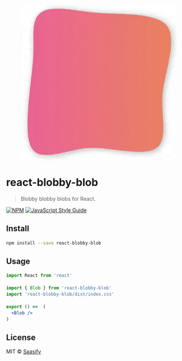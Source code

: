 <p align="center">
  <a href="https://saasify.sh" title="Saasify">
    <img src="https://raw.githubusercontent.com/saasify-sh/react-blobby-blob/master/media/blob.gif" alt="React Blobby Blob" />
  </a>
</p>

# react-blobby-blob

> Blobby blobby blobs for React.

[![NPM](https://img.shields.io/npm/v/react-blobby-blob.svg)](https://www.npmjs.com/package/react-blobby-blob) [![JavaScript Style Guide](https://img.shields.io/badge/code_style-standard-brightgreen.svg)](https://standardjs.com)

## Install

```bash
npm install --save react-blobby-blob
```

## Usage

```jsx
import React from 'react'

import { Blob } from 'react-blobby-blob'
import 'react-blobby-blob/dist/index.css'

export () =>  (
  <Blob />
)
```

## License

MIT © [Saasify](https://saasify.sh)
